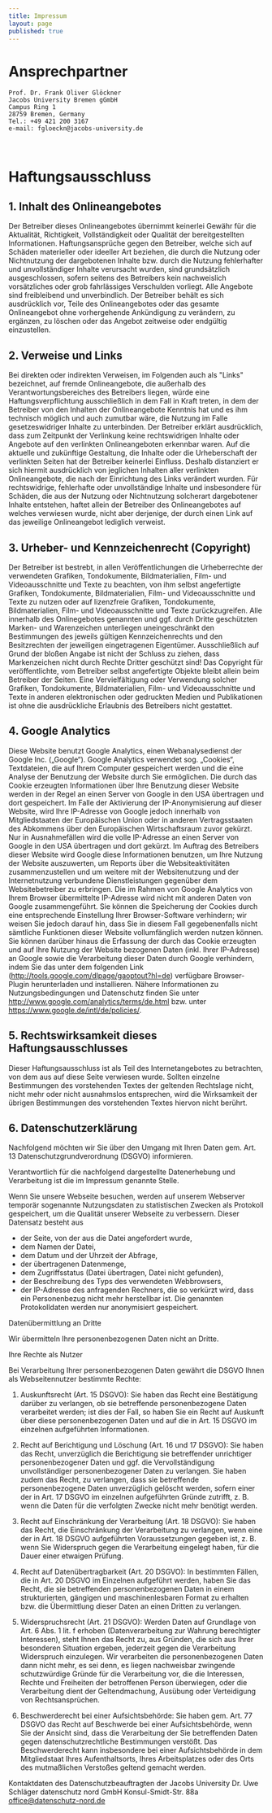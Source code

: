 ```yaml
---
title: Impressum
layout: page
published: true
---
```


# Ansprechpartner

    Prof. Dr. Frank Oliver Glöckner
    Jacobs University Bremen gGmbH
    Campus Ring 1
    28759 Bremen, Germany
    Tel.: +49 421 200 3167
    e-mail: fgloeckn@jacobs-university.de



<div class="block">&nbsp;</div>


# Haftungsausschluss 

## 1. Inhalt des Onlineangebotes
Der Betreiber dieses Onlineangebotes übernimmt keinerlei Gewähr für die Aktualität, Richtigkeit, Vollständigkeit oder Qualität der bereitgestellten Informationen. Haftungsansprüche gegen den Betreiber, welche sich auf Schäden materieller oder ideeller Art beziehen, die durch die Nutzung oder Nichtnutzung der dargebotenen Inhalte bzw. durch die Nutzung fehlerhafter und unvollständiger Inhalte verursacht wurden, sind grundsätzlich ausgeschlossen, sofern seitens des Betreibers kein nachweislich vorsätzliches oder grob fahrlässiges Verschulden vorliegt. Alle Angebote sind freibleibend und unverbindlich. Der Betreiber behält es sich ausdrücklich vor, Teile des Onlineangebotes oder das gesamte Onlineangebot ohne vorhergehende Ankündigung zu verändern, zu ergänzen, zu löschen oder das Angebot zeitweise oder endgültig einzustellen.

## 2. Verweise und Links
Bei direkten oder indirekten Verweisen, im Folgenden auch als "Links" bezeichnet, auf fremde Onlineangebote, die außerhalb des Verantwortungsbereiches des Betreibers liegen, würde eine Haftungsverpflichtung ausschließlich in dem Fall in Kraft treten, in dem der Betreiber von den Inhalten der Onlineangebote Kenntnis hat und es ihm technisch möglich und auch zumutbar wäre, die Nutzung im Falle gesetzeswidriger Inhalte zu unterbinden. Der Betreiber erklärt ausdrücklich, dass zum Zeitpunkt der Verlinkung keine rechtswidrigen Inhalte oder Angebote auf den verlinkten Onlineangeboten erkennbar waren. Auf die aktuelle und zukünftige Gestaltung, die Inhalte oder die Urheberschaft der verlinkten Seiten hat der Betreiber keinerlei Einfluss. Deshalb distanziert er sich hiermit ausdrücklich von jeglichen Inhalten aller verlinkten Onlineangebote, die nach der Einrichtung des Links verändert wurden. Für rechtswidrige, fehlerhafte oder unvollständige Inhalte und insbesondere für Schäden, die aus der Nutzung oder Nichtnutzung solcherart dargebotener Inhalte entstehen, haftet allein der Betreiber des Onlineangebotes auf welches verwiesen wurde, nicht aber derjenige, der durch einen Link auf das jeweilige Onlineangebot lediglich verweist.

## 3. Urheber- und Kennzeichenrecht (Copyright)

Der Betreiber ist bestrebt, in allen Veröffentlichungen die Urheberrechte der verwendeten Grafiken, Tondokumente, Bildmaterialien, Film- und Videoausschnitte und Texte zu beachten, von ihm selbst angefertigte Grafiken, Tondokumente, Bildmaterialien, Film- und Videoausschnitte und Texte zu nutzen oder auf lizenzfreie Grafiken, Tondokumente, Bildmaterialien, Film- und Videoausschnitte und Texte zurückzugreifen. Alle innerhalb des Onlinegebotes genannten und ggf. durch Dritte geschützten Marken- und Warenzeichen unterliegen uneingeschränkt den Bestimmungen des jeweils gültigen Kennzeichenrechts und den Besitzrechten der jeweiligen eingetragenen Eigentümer. Ausschließlich auf Grund der bloßen Angabe ist nicht der Schluss zu ziehen, dass Markenzeichen nicht durch Rechte Dritter geschützt sind! Das Copyright für veröffentlichte, vom Betreiber selbst angefertigte Objekte bleibt allein beim Betreiber der Seiten. Eine Vervielfältigung oder Verwendung solcher Grafiken, Tondokumente, Bildmaterialien, Film- und Videoausschnitte und Texte in anderen elektronischen oder gedruckten Medien und Publikationen ist ohne die ausdrückliche Erlaubnis des Betreibers nicht gestattet.

## 4. Google Analytics
Diese Website benutzt Google Analytics, einen Webanalysedienst der Google Inc. („Google“). Google Analytics verwendet sog. „Cookies“, Textdateien, die auf Ihrem Computer gespeichert werden und die eine Analyse der Benutzung der Website durch Sie ermöglichen. Die durch das Cookie erzeugten Informationen über Ihre Benutzung dieser Website werden in der Regel an einen Server von Google in den USA übertragen und dort gespeichert. Im Falle der Aktivierung der IP-Anonymisierung auf dieser Website, wird Ihre IP-Adresse von Google jedoch innerhalb von Mitgliedstaaten der Europäischen Union oder in anderen Vertragsstaaten des Abkommens über den Europäischen Wirtschaftsraum zuvor gekürzt. Nur in Ausnahmefällen wird die volle IP-Adresse an einen Server von Google in den USA übertragen und dort gekürzt. Im Auftrag des Betreibers dieser Website wird Google diese Informationen benutzen, um Ihre Nutzung der Website auszuwerten, um Reports über die Websiteaktivitäten zusammenzustellen und um weitere mit der Websitenutzung und der Internetnutzung verbundene Dienstleistungen gegenüber dem Websitebetreiber zu erbringen. Die im Rahmen von Google Analytics von Ihrem Browser übermittelte IP-Adresse wird nicht mit anderen Daten von Google zusammengeführt. Sie können die Speicherung der Cookies durch eine entsprechende Einstellung Ihrer Browser-Software verhindern; wir weisen Sie jedoch darauf hin, dass Sie in diesem Fall gegebenenfalls nicht sämtliche Funktionen dieser Website vollumfänglich werden nutzen können. Sie können darüber hinaus die Erfassung der durch das Cookie erzeugten und auf Ihre Nutzung der Website bezogenen Daten (inkl. Ihrer IP-Adresse) an Google sowie die Verarbeitung dieser Daten durch Google verhindern, indem Sie das unter dem folgenden Link (http://tools.google.com/dlpage/gaoptout?hl=de) verfügbare Browser-Plugin herunterladen und installieren. Nähere Informationen zu Nutzungsbedingungen und Datenschutz finden Sie unter http://www.google.com/analytics/terms/de.html bzw. unter https://www.google.de/intl/de/policies/.

## 5. Rechtswirksamkeit dieses Haftungsausschlusses

Dieser Haftungsausschluss ist als Teil des Internetangebotes zu betrachten, von dem aus auf diese Seite verwiesen wurde. Sollten einzelne Bestimmungen des vorstehenden Textes der geltenden Rechtslage nicht, nicht mehr oder nicht ausnahmslos entsprechen, wird die Wirksamkeit der übrigen Bestimmungen des vorstehenden Textes hiervon nicht berührt.

## 6. Datenschutzerklärung 
Nachfolgend möchten wir Sie über den Umgang mit Ihren Daten gem. Art. 13 Datenschutzgrundverordnung (DSGVO) informieren.

Verantwortlich für die nachfolgend dargestellte Datenerhebung und Verarbeitung ist die im Impressum genannte Stelle. 

Wenn Sie unsere Webseite besuchen, werden auf unserem Webserver temporär sogenannte Nutzungsdaten zu statistischen Zwecken als Protokoll gespeichert, um die Qualität unserer Webseite zu verbessern. Dieser Datensatz besteht aus
* der Seite, von der aus die Datei angefordert wurde,
* dem Namen der Datei,
* dem Datum und der Uhrzeit der Abfrage,
* der übertragenen Datenmenge,
* dem Zugriffsstatus (Datei übertragen, Datei nicht gefunden),
* der Beschreibung des Typs des verwendeten Webbrowsers,
* der IP-Adresse des anfragenden Rechners, die so verkürzt wird, dass ein Personenbezug nicht mehr herstellbar ist. 
Die genannten Protokolldaten werden nur anonymisiert gespeichert. 

Datenübermittlung an Dritte

Wir übermitteln Ihre personenbezogenen Daten nicht an Dritte. 

Ihre Rechte als Nutzer

Bei Verarbeitung Ihrer personenbezogenen Daten gewährt die DSGVO Ihnen als Webseitennutzer bestimmte Rechte: 

1. Auskunftsrecht (Art. 15 DSGVO):
Sie haben das Recht eine Bestätigung darüber zu verlangen, ob sie betreffende personenbezogene Daten verarbeitet werden; ist dies der Fall, so haben Sie ein Recht auf Auskunft über diese personenbezogenen Daten und auf die in Art. 15 DSGVO im einzelnen aufgeführten Informationen. 

2. Recht auf Berichtigung und Löschung (Art. 16 und 17 DSGVO):
Sie haben das Recht, unverzüglich die Berichtigung sie betreffender unrichtiger personenbezogener Daten und ggf. die Vervollständigung unvollständiger personenbezogener Daten zu verlangen. 
Sie haben zudem das Recht, zu verlangen, dass sie betreffende personenbezogene Daten unverzüglich gelöscht werden, sofern einer der in Art. 17 DSGVO im einzelnen aufgeführten Gründe zutrifft, z. B. wenn die Daten für die verfolgten Zwecke nicht mehr benötigt werden. 

3. Recht auf Einschränkung der Verarbeitung (Art. 18 DSGVO):
Sie haben das Recht, die Einschränkung der Verarbeitung zu verlangen, wenn eine der in Art. 18 DSGVO aufgeführten Voraussetzungen gegeben ist, z. B. wenn Sie Widerspruch gegen die Verarbeitung eingelegt haben, für die Dauer einer etwaigen Prüfung. 

4. Recht auf Datenübertragbarkeit (Art. 20 DSGVO):
In bestimmten Fällen, die in Art. 20 DSGVO im Einzelnen aufgeführt werden, haben Sie das Recht, die sie betreffenden personenbezogenen Daten in einem strukturierten, gängigen und maschinenlesbaren Format zu erhalten bzw. die Übermittlung dieser Daten an einen Dritten zu verlangen.   

5. Widerspruchsrecht (Art. 21 DSGVO):
Werden Daten auf Grundlage von Art. 6 Abs. 1 lit. f erhoben (Datenverarbeitung zur Wahrung berechtigter Interessen), steht Ihnen das Recht zu, aus Gründen, die sich aus Ihrer besonderen Situation ergeben, jederzeit gegen die Verarbeitung Widerspruch einzulegen. Wir verarbeiten die personenbezogenen Daten dann nicht mehr, es sei denn, es liegen nachweisbar zwingende schutzwürdige Gründe für die Verarbeitung vor, die die Interessen, Rechte und Freiheiten der betroffenen Person überwiegen, oder die Verarbeitung dient der Geltendmachung, Ausübung oder Verteidigung von Rechtsansprüchen. 

6. Beschwerderecht bei einer Aufsichtsbehörde:
Sie haben gem. Art. 77 DSGVO das Recht auf Beschwerde bei einer Aufsichtsbehörde, wenn Sie der Ansicht sind, dass die Verarbeitung der Sie betreffenden Daten gegen datenschutzrechtliche Bestimmungen verstößt. Das Beschwerderecht kann insbesondere bei einer Aufsichtsbehörde in dem Mitgliedstaat Ihres Aufenthaltsorts, Ihres Arbeitsplatzes oder des Orts des mutmaßlichen Verstoßes geltend gemacht werden. 

Kontaktdaten des Datenschutzbeauftragten der Jacobs University Dr. Uwe Schläger datenschutz nord GmbH Konsul-Smidt-Str. 88a office@datenschutz-nord.de 
